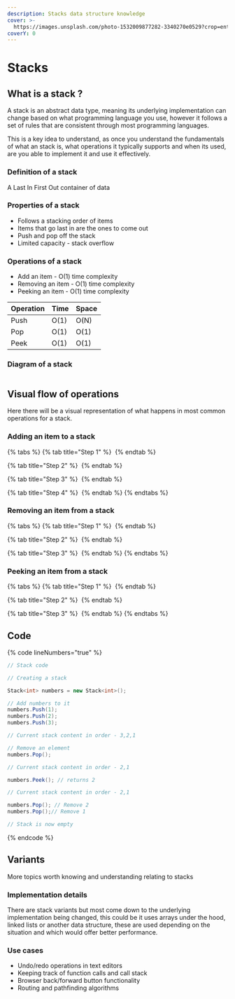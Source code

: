 ```yaml
---
description: Stacks data structure knowledge
cover: >-
  https://images.unsplash.com/photo-1532009877282-3340270e0529?crop=entropy&cs=srgb&fm=jpg&ixid=M3wxOTcwMjR8MHwxfHNlYXJjaHwzfHxzdGFja3xlbnwwfHx8fDE3MDg3MDM4Mjd8MA&ixlib=rb-4.0.3&q=85
coverY: 0
---
```


# Stacks

## What is a stack ?

A stack is an abstract data type, meaning its underlying implementation can change based on what programming language you use, however it follows a set of rules that are consistent through most programming languages.

This is a key idea to understand, as once you understand the fundamentals of what an stack is, what operations it typically supports and when its used, are you able to implement it and use it effectively.

### Definition of a stack

A Last In First Out container of data

### Properties of a stack

* Follows a stacking order of items
* Items that go last in are the ones to come out
* Push and pop off the stack
* Limited capacity - stack overflow

### Operations of a stack

* Add an item - O(1) time complexity
* Removing an item - O(1) time complexity
* Peeking an item - O(1) time complexity

| Operation | Time | Space |
| --------- | ---- | ----- |
| Push      | O(1) | O(N)  |
| Pop       | O(1) | O(1)  |
| Peek      | O(1) | O(1)  |

### Diagram of a stack

<img src="../../.gitbook/assets/file.excalidraw (2) (1) (1).svg" alt="" class="gitbook-drawing">

## Visual flow of operations

Here there will be a visual representation of what happens in most common operations for a stack.

### Adding an item to a stack

{% tabs %}
{% tab title="Step 1" %}
<img src="../../.gitbook/assets/file.excalidraw (34).svg" alt="" class="gitbook-drawing">
{% endtab %}

{% tab title="Step 2" %}
<img src="../../.gitbook/assets/file.excalidraw (35).svg" alt="" class="gitbook-drawing">
{% endtab %}

{% tab title="Step 3" %}
<img src="../../.gitbook/assets/file.excalidraw (36).svg" alt="" class="gitbook-drawing">
{% endtab %}

{% tab title="Step 4" %}
<img src="../../.gitbook/assets/file.excalidraw (37).svg" alt="" class="gitbook-drawing">
{% endtab %}
{% endtabs %}

### Removing an item from a stack

{% tabs %}
{% tab title="Step 1" %}
<img src="../../.gitbook/assets/file.excalidraw (38).svg" alt="" class="gitbook-drawing">
{% endtab %}

{% tab title="Step 2" %}
<img src="../../.gitbook/assets/file.excalidraw (39).svg" alt="" class="gitbook-drawing">
{% endtab %}

{% tab title="Step 3" %}
<img src="../../.gitbook/assets/file.excalidraw (40).svg" alt="" class="gitbook-drawing">
{% endtab %}
{% endtabs %}

### Peeking an item from a stack

{% tabs %}
{% tab title="Step 1" %}
<img src="../../.gitbook/assets/file.excalidraw (9) (1).svg" alt="" class="gitbook-drawing">
{% endtab %}

{% tab title="Step 2" %}
<img src="../../.gitbook/assets/file.excalidraw (1) (1) (1).svg" alt="" class="gitbook-drawing">
{% endtab %}

{% tab title="Step 3" %}
<img src="../../.gitbook/assets/file.excalidraw (41).svg" alt="" class="gitbook-drawing">
{% endtab %}
{% endtabs %}

## Code

{% code lineNumbers="true" %}
```csharp
// Stack code

// Creating a stack

Stack<int> numbers = new Stack<int>();

// Add numbers to it
numbers.Push(1);
numbers.Push(2);
numbers.Push(3);

// Current stack content in order - 3,2,1

// Remove an element
numbers.Pop();

// Current stack content in order - 2,1

numbers.Peek(); // returns 2

// Current stack content in order - 2,1

numbers.Pop(); // Remove 2
numbers.Pop();// Remove 1

// Stack is now empty

```
{% endcode %}

## Variants

More topics worth knowing and understanding relating to stacks

### Implementation details

There are stack variants but most come down to the underlying implementation being changed, this could be it uses arrays under the hood, linked lists or another data structure, these are used depending on the situation and which would offer better performance.

### Use cases

* Undo/redo operations in text editors
* Keeping track of function calls and call stack
* Browser back/forward button functionality
* Routing and pathfinding algorithms

